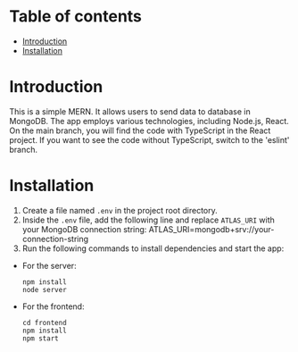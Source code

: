 # Table of contents
- [Introduction](#Introduction)
- [Installation](#Installation)

# Introduction
This is a simple MERN. It allows users to send data to database in MongoDB. The app employs various technologies, including Node.js, React. On the main branch, you will find the code with TypeScript in the React project. If you want to see the code without TypeScript, switch to the 'eslint' branch.

# Installation

1. Create a file named `.env` in the project root directory.
2. Inside the `.env` file, add the following line and replace `ATLAS_URI` with your MongoDB connection string:
ATLAS_URI=mongodb+srv://your-connection-string
3. Run the following commands to install dependencies and start the app:

- For the server:

  ```
  npm install
  node server
  ```

- For the frontend:

  ```
  cd frontend
  npm install
  npm start
  ```
